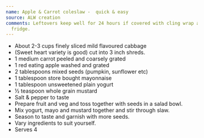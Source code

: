 ```yaml
---
name: Apple & Carrot coleslaw -  quick & easy
source: ALW creation
comments: Leftovers keep well for 24 hours if covered with cling wrap and stored in
  fridge.
---
```


* About 2-3 cups finely sliced mild flavoured cabbage 
* (Sweet heart variety is good) cut into 3 inch shreds.
* 1 medium carrot peeled and coarsely grated 
* 1 red eating apple washed and grated
* 2 tablespoons mixed seeds (pumpkin, sunflower etc)
* 1 tablespoon store bought mayonnaise
* 1 tablespoon unsweetened plain yogurt
* ½ teaspoon whole grain mustard
* Salt & pepper to taste
* Prepare fruit and veg and toss together with seeds in a salad bowl.
* Mix yogurt, mayo and mustard together and stir through slaw.
* Season to taste and garnish with more seeds.
* Vary ingredients to suit yourself.
* Serves 4



